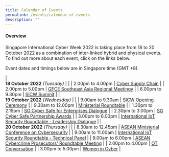 ```yaml
---
title: Calendar of Events
permalink: /events/calendar-of-events
description: ""
---
```


#### **Overview**

Singapore International Cyber Week 2022 is taking place from 18 to 20 October 2022 as a combination of inter-linked hybrid and physical events. To find out more about each event, click on the links below.

Event dates and timings below are in Singapore time (GMT +8). 

| <br> **18 October 2022** *(Tuesday)* |                                                                                                |
| 2.00pm to 4.00pm           | [Cyber Supply Chain](/events/18-October-2022/cyber-supply-chain)                                                         |
| 2.00pm to 5.00pm           | [GFCE Southeast Asia Regional Meetingy](/events/18-October-2022/gfce)                                                         |
| 6.00pm to 9.30pm           | [SICW Summit](/events/18-October-2022/sicw-summit)                                                         |
| <br> **19 October 2022** *(Wednesday)* |                                                                                                |
| 9.00am to 9.30am           | [SICW Opening Ceremony](/events/19-October-2022/sicw-opening-ceremony)                                                         |
| 9.30am to 12.00pm           | [Ministerial Roundtable](/events/19-October-2022/ministerial-roundtable) |
| 1.30pm to 2.15pm           | [SG Cyber Safe for Enterprises Dialogue](/events/19-October-2022/sgcs-enterprises-dialogue)                                                                 |
| 2.30pm to 3.00pm                | [SG Cyber Safe Partnership Awards](/events/19-October-2022/sgcs-partnerships-awards)                                                          |
| 3.00pm to 6.00pm                | [International IoT Security Roundtable - Leadership Dialogue](/events/19-October-2022/IIOTSRT-leadership-dialogue)                                                          |
| <br> **20 October 2022** *(Thursday)*  |                                                                                                |
| 8.30am to 12.45pm             | [ASEAN Ministerial Conference on Cybersecurity](/events/20-October-2022/amcc)                       |
| 9.00am to 11.00am                | [International IoT Security Roundtable - Technical Panel](/events/20-October-2022/IIOTSRT-technical-panel)                               |
| 9.00am to 6.00pm           | [ASEAN Cybercrime Prosecutors' Roundtable Meeting](/events/20-October-2022/acprm)                                                         |
| 2.00pm to 4.00pm               | [OT Conversation](/events/20-October-2022/ot-conversation)                                                  |
| 3.00pm to 5.00pm                 | [Women in Cyber](/events/20-October-2022/women-in-cyber)                                                          |